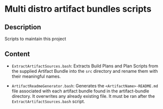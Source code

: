 # Multi distro artifact bundles scripts

## Description

Scripts to maintain this project

## Content

* `ExtractArtifactSources.bash`: Extracts Build Plans and Plan Scripts from the supplied Artifact Bundle into the `src` directory and rename them with their meaningful names.

* `ArtifactReadmeGenerator.bash`: Generates the `<ArtifactName>-README.md` file associated with each artifact bundle found in the artifact-bundle directory. It overwrites any already existing file. It must be ran after the `ExtractArtifactSources.bash` script.
